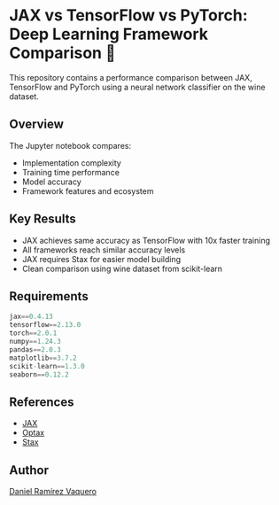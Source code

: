 # JAX vs TensorFlow vs PyTorch: Deep Learning Framework Comparison 🥊

This repository contains a performance comparison between JAX, TensorFlow and PyTorch using a neural network classifier on the wine dataset.

## Overview

The Jupyter notebook compares:
- Implementation complexity
- Training time performance
- Model accuracy
- Framework features and ecosystem

## Key Results

- JAX achieves same accuracy as TensorFlow with 10x faster training
- All frameworks reach similar accuracy levels
- JAX requires Stax for easier model building
- Clean comparison using wine dataset from scikit-learn

## Requirements

```python
jax==0.4.13
tensorflow==2.13.0
torch==2.0.1
numpy==1.24.3
pandas==2.0.3
matplotlib==3.7.2
scikit-learn==1.3.0
seaborn==0.12.2
```

## References
- [JAX](https://github.com/google/jax)
- [Optax](https://github.com/deepmind/optax)
- [Stax](https://www.kaggle.com/code/aakashnain/building-models-in-jax-part1-stax)

## Author
[Daniel Ramírez Vaquero](https://github.com/DaniRamirezVaquero)
